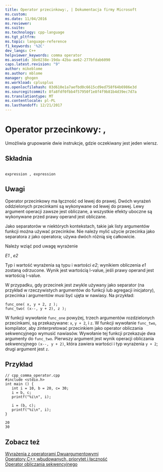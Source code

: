 ```yaml
---
title: Operator przecinkowy:, | Dokumentacja firmy Microsoft
ms.custom: 
ms.date: 11/04/2016
ms.reviewer: 
ms.suite: 
ms.technology: cpp-language
ms.tgt_pltfrm: 
ms.topic: language-reference
f1_keywords: '%2C'
dev_langs: C++
helpviewer_keywords: comma operator
ms.assetid: 38e0238e-19da-42ba-ae62-277bfdab6090
caps.latest.revision: "9"
author: mikeblome
ms.author: mblome
manager: ghogen
ms.workload: cplusplus
ms.openlocfilehash: 03d610e1a7aefbd0c6615cd9ed758f64b6986e3d
ms.sourcegitcommit: 8fa8fdf0fbb4f57950f1e8f4f9b81b4d39ec7d7a
ms.translationtype: MT
ms.contentlocale: pl-PL
ms.lasthandoff: 12/21/2017
---
```

# <a name="comma-operator-"></a>Operator przecinkowy: ,
Umożliwia grupowanie dwie instrukcje, gdzie oczekiwany jest jeden wiersz.  
  
## <a name="syntax"></a>Składnia  
  
```  
  
expression , expression  
```  
  
## <a name="remarks"></a>Uwagi  
 Operator przecinkowy ma łączność od lewej do prawej. Dwóch wyrażeń oddzielonych przecinkami są wykonywane od lewej do prawej. Lewy argument operacji zawsze jest obliczane, a wszystkie efekty uboczne są wykonywane przed prawy operand jest obliczane.  
  
 Jako separatorów w niektórych kontekstach, takie jak listy argumentów funkcji można używać przecinków. Nie należy mylić użycie przecinka jako separatora z jako operatora; używa dwóch różnią się całkowicie.  
  
 Należy wziąć pod uwagę wyrażenie  
  
 *E1* , *e2*  
  
 Typ i wartość wyrażenia są typu i wartości *e2*; wynikiem obliczenia *e1* zostaną odrzucone. Wynik jest wartością l-value, jeśli prawy operand jest wartością l-value.  
  
 W przypadku, gdy przecinek jest zwykle używany jako separator (na przykład w rzeczywistych argumentów do funkcji lub agregacji inicjatory), przecinka i argumentów musi być ujęta w nawiasy. Na przykład:  
  
```  
func_one( x, y + 2, z );  
func_two( (x--, y + 2), z );  
```  
  
 W funkcji wywołanie `func_one` powyżej, trzech argumentów rozdzielonych przecinkami, są przekazywane: `x`, `y + 2`, i `z`. W funkcji wywołanie `func_two`, kompilator, aby zinterpretować przecinkiem jako operator obliczania sekwencyjnego wymusić nawiasów. Wywołanie tej funkcji przekazuje dwa argumenty do `func_two`. Pierwszy argument jest wynik operacji obliczania sekwencyjnego `(x--, y + 2)`, która zawiera wartości i typ wyrażenia `y + 2`; drugi argument jest `z`.  
  
## <a name="example"></a>Przykład  
  
```  
// cpp_comma_operator.cpp  
#include <stdio.h>  
int main () {  
   int i = 10, b = 20, c= 30;  
   i = b, c;  
   printf("%i\n", i);  
  
   i = (b, c);  
   printf("%i\n", i);  
}  
```  
  
```Output  
20  
30  
```  
  
## <a name="see-also"></a>Zobacz też  
 [Wyrażenia z operatorami Dwuargumentowymi](../cpp/expressions-with-binary-operators.md)   
 [Operatory C++ wbudowanych, priorytet i łączność](../cpp/cpp-built-in-operators-precedence-and-associativity.md)   
 [Operator obliczania sekwencyjnego](../c-language/sequential-evaluation-operator.md)
